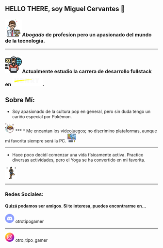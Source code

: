 ## HELLO THERE, soy Miguel Cervantes 👋

### <img src="Abogado.png" width="56">***Abogado*** de profesíon pero un apasionado del mundo de la tecnología. 
***
### <img src="Programador.png" width="56">Actualmente estudio la carrera de desarrollo **fullstack**  en <img src="Henry.png" width="100">.

## Sobre Mí:
* Soy apasionado de la cultura pop en general, pero sin duda tengo un cariño especial por Pokémon.   
<img src="Pokeball.png" width="30">
***
* Me encantan los videojuegos; no discrimino plataformas, aunque mi favorita siempre será la PC.   
<img src="Videogame.png" width="30">

***

* Hace poco decidí comenzar una vida físicamente activa. Practico diversas actividades, pero el Yoga se ha convertido en mi favorita.    
<img src="Yoga.png" width="40">

***

### Redes Sociales:

#### Quizá podamos ser amigos. Si te interesa, puedes encontrarme en...
<img src="Discord.png" width="30"> otrotipogamer
***
<img src="Instagram.png" width="30"> otro_tipo_gamer

